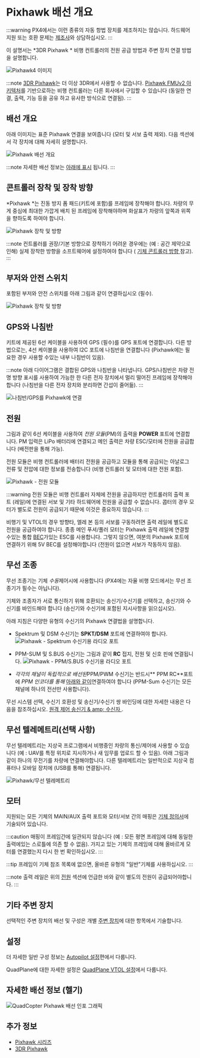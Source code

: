 # Pixhawk 배선 개요

:::warning PX4에서는 이런 종류의 자동 항법 장치를 제조하지는 않습니다. 하드웨어 지원 또는 호환 문제는 [제조사](https://store.mrobotics.io/)와 상담하십시오.
:::

이 설명서는 *3DR Pixhawk * 비행 컨트롤러의 전원 공급 방법과 주변 장치 연결 방법을 설명합니다.

![Pixhawk4 이미지](../../assets/flight_controller/pixhawk1/pixhawk_logo_view.jpg)

:::note
[3DR Pixhawk](../flight_controller/pixhawk.md)는 더 이상 3DR에서 사용할 수 없습니다. [Pixhawk FMUv2 아키텍처](../flight_controller/pixhawk_series.md)를 기반으로하는 비행 컨트롤러는 다른 회사에서 구입할 수 있습니다 (동일한 연결, 출력, 기능 등을 공유 하고 유사한 방식으로 연결됨).
:::

## 배선 개요

아래 이미지는 표준 Pixhawk 연결을 보여줍니다 (모터 및 서보 출력 제외). 다음 섹션에서 각 장치에 대해 자세히 설명합니다.

![Pixhawk  배선 개요](../../assets/flight_controller/pixhawk1/pixhawk_wiring_overview.jpg)

:::note
자세한 배선 정보는 [아래에 표시](#detailed-wiring-infographic-copter) 됩니다.
:::

## 콘트롤러 장착 및 장착 방향

*Pixhawk *는 진동 방지 폼 패드(키트에 포함)를 프레임에 장착해야 합니다. 차량의 무게 중심에 최대한 가깝게 배치 된 프레임에 장착해야하며 화살표가 차량의 앞쪽과 위쪽을 향하도록 하여야 합니다.

![Pixhawk 장착 및 방향](../../assets/flight_controller/pixhawk1/pixhawk_3dr_mounting_and_foam.jpg)

:::note
컨트롤러를 권장/기본 방향으로 장착하기 어려운 경우에는 (예 : 공간 제약으로 인해) 실제 장착한 방향을 소프트웨어에 설정하여야 합니다 ( [기체 콘트롤러 방향 ](../config/flight_controller_orientation.md) 참고).
:::

## 부저와 안전 스위치

포함된 부저와 안전 스위치를 아래 그림과 같이 연결하십시오 (필수).

![Pixhawk 장착 및 방향](../../assets/flight_controller/pixhawk1/pixhawk_3dr_buzzer_and_safety_switch.jpg)

## GPS와 나침반

키트에 제공된 6선 케이블을 사용하여 GPS (필수)를 GPS 포트에 연결합니다. 다른 방법으로는, 4선 케이블을 사용하여 I2C 포트에 나침반을 연결합니다 (Pixhawk에는 필요한 경우 사용할 수있는 내부 나침반이 있음).

:::note
아래 다이어그램은 결합된 GPS와 나침반을 나타냅니다. GPS/나침반은 차량 전명 방향 표시를 사용하여 가능한 한 다른 전자 장치에서 멀리 떨어진 프레임에 장착해야합니다 (나침반을 다른 전자 장치와 분리하면 간섭이 줄어듦).
:::

![나침반/GPS를 Pixhawk에 연결](../../assets/flight_controller/pixhawk1/pixhawk_3dr_compass_gps.jpg)

## 전원

그림과 같이 6선 케이블을 사용하여 *전원 모듈*(PM)의 출력을 **POWER** 포트에 연결합니다. PM 입력은 LiPo 배터리에 연결되고 메인 출력은 차량 ESC/모터에 전원을 공급합니다 (배전판을 통해 가능).

전원 모듈은 비행 컨트롤러에 배터리 전원을 공급하고 모듈을 통해 공급되는 아날로그 전류 및 전압에 대한 정보를 전송합니다 (비행 컨트롤러 및 모터에 대한 전원 포함).

![Pixhawk - 전원 모듈](../../assets/flight_controller/pixhawk1/pixhawk_3dr_power_module.jpg)

:::warning
전원 모듈은 비행 컨트롤러 자체에 전원을 공급하지만 컨트롤러의 출력 포트 (레일)에 연결된 서보 및 기타 하드웨어에 전원을 공급할 수 없습니다. 콥터의 경우 모터가 별도로 전원이 공급되기 때문에 이것은 중요하지 않습니다.
:::

비행기 및 VTOL의 경우 방향타, 엘레 본 등의 서보를 구동하려면 출력 레일에 별도로 전원을 공급하여야 합니다. 종종 메인 푸셔/풀러 모터는 Pixhawk 출력 레일에 연결할 수있는 통합 [BEC](https://en.wikipedia.org/wiki/Battery_eliminator_circuit)가있는 ESC를 사용합니다. 그렇지 않으면, 여분의 Pixhawk 포트에 연결하기 위해 5V BEC를 설정해야합니다 (전원이 없으면 서보가 작동하지 않음).

<!-- It would be good to have real example of this powering -->

## 무선 조종

무선 조종기는 기체 *수동*제어시에 사용합니다 (PX4에는 자율 비행 모드에서는 무선 조종기가 필수는 아닙니다).

기체와 조종자가 서로 통신하기 위해 호환되는 송신기/수신기를 선택하고, 송신기와 수신기를 바인드해야 합니다 (송신기와 수신기에 포함된 지시사항을 읽으십시오).

아래 지침은 다양한 유형의 수신기의 Pixhawk 연결법을 설명합니다.

- Spektrum 및 DSM 수신기는 **SPKT/DSM** 포트에 연결하여야 합니다. ![Pixhawk  - Spektrum 수신기용 라디오 포트](../../assets/flight_controller/pixhawk1/pixhawk_3dr_receiver_spektrum.jpg)

- PPM-SUM 및 S.BUS 수신기는 그림과 같이 **RC** 접지, 전원 및 신호 핀에 연결됩니다. ![Pixhawk  - PPM/S.BUS 수신기용 라디오 포트](../../assets/flight_controller/pixhawk1/pixhawk_3dr_receiver_ppm_sbus.jpg)

- *각각의 채널이 독립적으로 배선된*PPM/PWM 수신기는 반드시** PPM RC**포트에 *PPM 인코더를 통해* [아래와 같이](http://www.getfpv.com/radios/radio-accessories/holybro-ppm-encoder-module.html)연결하여야 합니다 (PPM-Sum 수신기는 모든 채널에 하나의 전선만 사용합니다).

무선 시스템 선택, 수신기 호환성 및 송신기/수신기 쌍 바인딩에 대한 자세한 내용은 다음을 참조하십시오. [ 원격 제어 송신기 & amp; 수신자 ](../getting_started/rc_transmitter_receiver.md).

## 무선 텔레메트리(선택 사항)

무선 텔레메트리는 지상국 프로그램에서 비행중인 차량의 통신/제어에 사용할 수 있습니다 (예 : UAV를 특정 위치로 지시하거나 새 임무를 업로드 할 수 있음). 아래 그림과 같이 하나의 무전기를 차량에 연결해야합니다. 다른 텔레메트리는 일반적으로 지상국 컴퓨터나 모바일 장치에 (USB를 통해) 연결됩니다.

![Pixhawk/무선 텔레메트리](../../assets/flight_controller/pixhawk1/pixhawk_3dr_telemetry_radio.jpg)

<!-- what configuration is required once you've set up a radio) -->

## 모터

지원되는 모든 기체의 MAIN/AUX 출력 포트와 모터/서보 간의 매핑은 [기체 정의서](../airframes/airframe_reference.md)에 기술되어 있습니다.

:::caution
매핑이 프레임간에 일관되지 않습니다 (예 : 모든 평면 프레임에 대해 동일한 출력에있는 스로틀에 의존 할 수 없음). 가지고 있는 기체의 프레임에 대해 올바르게 모터를 연결했는지 다시 한 번 확인하십시오.
:::

:::tip
프레임이 기체 참조 목록에 없으면, 올바른 유형의 "일반"기체를 사용하십시오.
:::

:::note
출력 레일은 위의 [전원](#power) 섹션에 언급한 바와 같이 별도의 전원이 공급되어야합니다.
:::

<!-- INSERT image of the motor AUX/MAIN ports? -->

## 기타 주변 장치

선택적인 주변 장치의 배선 및 구성은 개별 [주변 장치](../peripherals/README.md)에 대한 항목에서 기술합니다.

## 설정

더 자세한 일반 구성 정보는 [Autopilot 설정](../config/README.md)편에서 다룹니다.

QuadPlane에 대한 자세한 설정은 [QuadPlane VTOL 설정](../config_vtol/vtol_quad_configuration.md)에서 다룹니다.

<!-- what about config of other vtol types and plane. Do the instructions in these ones above apply for tailsitters etc? -->

## 자세한 배선 정보 (헬기)

![QuadCopter Pixhawk 배선 인포 그래픽](../../assets/flight_controller/pixhawk1/pixhawk_infographic2.jpg)

## 추가 정보

- [Pixhawk 시리즈](../flight_controller/pixhawk_series.md)
- [3DR Pixhawk](../flight_controller/pixhawk.md)
